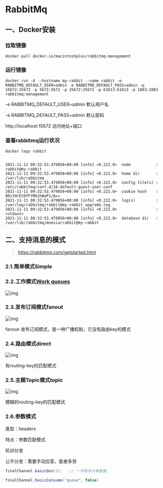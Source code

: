 # RabbitMq

## 一、Docker安装

### 拉取镜像

```
docker pull docker.io/macintoshplus/rabbitmq-management
```

### 运行镜像

```
docker run -d --hostname my-rabbit --name rabbit -e RABBITMQ_DEFAULT_USER=admin -e RABBITMQ_DEFAULT_PASS=admin -p 15672:15672 -p 5672:5672 -p 25672:25672 -p 61613:61613 -p 1883:1883 rabbitmq:management
```

-e RABBITMQ_DEFAULT_USER=admin 默认用户名

-e RABBITMQ_DEFAULT_PASS=admin 默认密码

http://localhost:15672  访问地址+端口

### 查看rabbitmq运行状况

```
docker logs rabbit


2021-11-11 09:32:53.479856+00:00 [info] <0.222.0>  node           : rabbit@my-rabbit
2021-11-11 09:32:53.479856+00:00 [info] <0.222.0>  home dir       : /var/lib/rabbitmq
2021-11-11 09:32:53.479856+00:00 [info] <0.222.0>  config file(s) : /etc/rabbitmq/conf.d/10-default-guest-user.conf
2021-11-11 09:32:53.479856+00:00 [info] <0.222.0>  cookie hash    : 9RiYHrEtDfFYMX2hWoP1/A==
2021-11-11 09:32:53.479856+00:00 [info] <0.222.0>  log(s)         : /var/log/rabbitmq/rabbit@my-rabbit_upgrade.log
2021-11-11 09:32:53.479856+00:00 [info] <0.222.0>                 : <stdout>
2021-11-11 09:32:53.479856+00:00 [info] <0.222.0>  database dir   : /var/lib/rabbitmq/mnesia/rabbit@my-rabbit
```

## 二、支持消息的模式

> https://rabbitmq.com/getstarted.html

### 2.1.简单模式Simple

### 2.2.工作模式[Work queues](https://rabbitmq.com/tutorials/tutorial-two-python.html)

![img](../../images/python-two.png)

### 2.3.发布订阅模式fanout

![img](../../images/python-three.png)

fanout-发布订阅模式，是一种广播机制，它没有路由key的模式

### 2.4.路由模式direct

![img](../../images/python-four.png)

有routing-key的匹配模式

### 2.5.主题Topic模式topic

![img](../../images/python-five.png)

模糊的routing-key的匹配模式

### 2.6.参数模式

类型：headers

特点：参数匹配模式







轮训分发

公平分发：需要手动应答，能者多劳

```java
finalChannel.basicQos(1); 	// 一次取多少条数据

finalChannel.basicConsume("queue", false)
```





